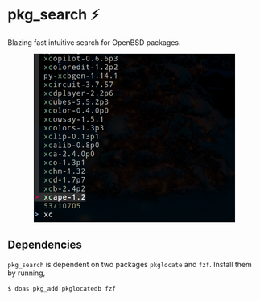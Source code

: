 # pkg_search ⚡

Blazing fast intuitive search for OpenBSD packages.

<p align="center">
  <img width="400" height="335" src="https://github.com/OpenBSDGuy/pkg_search/raw/master/assets/screenshot.png">
</p>

## Dependencies

`pkg_search` is dependent on two packages `pkglocate` and `fzf`. Install them by running,

```bash
$ doas pkg_add pkglocatedb fzf
```

